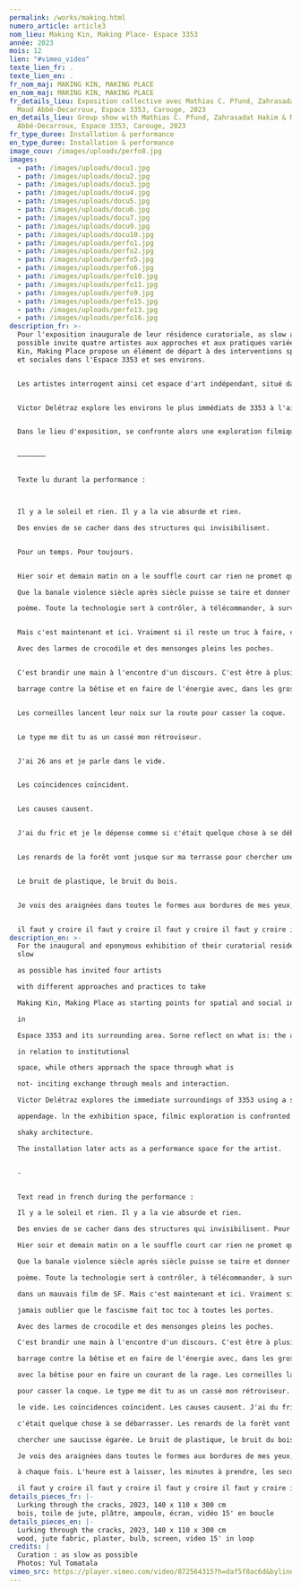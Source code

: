 ```yaml
---
permalink: /works/making.html
numero_article: article3
nom_lieu: Making Kin, Making Place- Espace 3353
année: 2023
mois: 12
lien: "#vimeo_video"
texte_lien_fr: .
texte_lien_en: .
fr_nom_maj: MAKING KIN, MAKING PLACE
en_nom_maj: MAKING KIN, MAKING PLACE
fr_details_lieu: Exposition collective avec Mathias C. Pfund, Zahrasadat Hakim &
  Maud Abbé-Decarroux, Espace 3353, Carouge, 2023
en_details_lieu: Group show with Mathias C. Pfund, Zahrasadat Hakim & Maud
  Abbé-Decarroux, Espace 3353, Carouge, 2023
fr_type_duree: Installation & performance
en_type_duree: Installation & performance
image_couv: /images/uploads/perfo8.jpg
images:
  - path: /images/uploads/docu1.jpg
  - path: /images/uploads/docu2.jpg
  - path: /images/uploads/docu3.jpg
  - path: /images/uploads/docu4.jpg
  - path: /images/uploads/docu5.jpg
  - path: /images/uploads/docu6.jpg
  - path: /images/uploads/docu7.jpg
  - path: /images/uploads/docu9.jpg
  - path: /images/uploads/docu10.jpg
  - path: /images/uploads/perfo1.jpg
  - path: /images/uploads/perfo2.jpg
  - path: /images/uploads/perfo5.jpg
  - path: /images/uploads/perfo6.jpg
  - path: /images/uploads/perfo10.jpg
  - path: /images/uploads/perfo11.jpg
  - path: /images/uploads/perfo9.jpg
  - path: /images/uploads/perfo15.jpg
  - path: /images/uploads/perfo13.jpg
  - path: /images/uploads/perfo16.jpg
description_fr: >-
  Pour l'exposition inaugurale de leur résidence curatoriale, as slow as
  possible invite quatre artistes aux approches et aux pratiques variées. Making
  Kin, Making Place propose un élément de départ à des interventions spatiales
  et sociales dans l'Espace 3353 et ses environs. 


  Les artistes interrogent ainsi cet espace d'art indépendant, situé dans un quartier en mutation.


  Victor Delétraz explore les environs le plus immédiats de 3353 à l'aide d'un appendice motorisé de petite taille.


  Dans le lieu d'exposition, se confronte alors une exploration filmique, à une architecture chancelante. Dans un deuxième temps, cette installation se transforme en terrain performatif pour l'artiste. 


  –––––––


  Texte lu durant la performance :



  Il y a le soleil et rien. Il y a la vie absurde et rien.

  Des envies de se cacher dans des structures qui invisibilisent. 


  Pour un temps. Pour toujours.


  Hier soir et demain matin on a le souffle court car rien ne promet que les feuilles pousseront.

  Que la banale violence siècle après siècle puisse se taire et donner un truc qu'on appellerait

  poème. Toute la technologie sert à contrôler, à télécommander, à surveiller et à anéantir comme dans un mauvais film de SF. 


  Mais c'est maintenant et ici. Vraiment si il reste un truc à faire, c'est jamais oublier que le fascisme fait toc toc à toutes les portes.

  Avec des larmes de crocodile et des mensonges pleins les poches.


  C'est brandir une main à l'encontre d'un discours. C'est être à plusieurs et faire barrage. Un

  barrage contre la bêtise et en faire de l'énergie avec, dans les grosses turbines. De l'électricité avec la bêtise pour en faire un courant de la rage. 


  Les corneilles lancent leur noix sur la route pour casser la coque.


  Le type me dit tu as un cassé mon rétroviseur. 


  J'ai 26 ans et je parle dans le vide. 


  Les coïncidences coïncident. 


  Les causes causent. 


  J'ai du fric et je le dépense comme si c'était quelque chose à se débarrasser. 


  Les renards de la forêt vont jusque sur ma terrasse pour chercher une saucisse égarée. 


  Le bruit de plastique, le bruit du bois.


  Je vois des araignées dans toutes le formes aux bordures de mes yeux, Ça fait peur et je sursaute à chaque fois. L'heure est à laisser, les minutes à prendre, les secondes à avaler.


  il faut y croire il faut y croire il faut y croire il faut y croire il faut y croire il faut y croire il faut
description_en: >-
  For the inaugural and eponymous exhibition of their curatorial residency, as
  slow

  as possible has invited four artists

  with different approaches and practices to take

  Making Kin, Making Place as starting points for spatial and social interventions

  in

  Espace 3353 and its surrounding area. Sorne reflect on what is: the artist-run space

  in relation to institutional

  space, while others approach the space through what is

  not- inciting exchange through meals and interaction.

  Victor Delétraz explores the immediate surroundings of 3353 using a small motorised

  appendage. ln the exhibition space, filmic exploration is confronted with a

  shaky architecture.

  The installation later acts as a performance space for the artist.


  -


  Text read in french during the performance :

  Il y a le soleil et rien. Il y a la vie absurde et rien.

  Des envies de se cacher dans des structures qui invisibilisent. Pour un temps. Pour toujours.

  Hier soir et demain matin on a le souffle court car rien ne promet que les feuilles pousseront.

  Que la banale violence siècle après siècle puisse se taire et donner un truc qu'on appellerait

  poème. Toute la technologie sert à contrôler, à télécommander, à surveiller et à anéantir comme

  dans un mauvais film de SF. Mais c'est maintenant et ici. Vraiment si il reste un truc à faire, c'est

  jamais oublier que le fascisme fait toc toc à toutes les portes.

  Avec des larmes de crocodile et des mensonges pleins les poches.

  C'est brandir une main à l'encontre d'un discours. C'est être à plusieurs et faire barrage. Un

  barrage contre la bêtise et en faire de l'énergie avec, dans les grosses turbines. De l'électricité

  avec la bêtise pour en faire un courant de la rage. Les corneilles lancent leur noix sur la route

  pour casser la coque. Le type me dit tu as un cassé mon rétroviseur. J'ai 26 ans et je parle dans

  le vide. Les coïncidences coïncident. Les causes causent. J'ai du fric et je le dépense comme si

  c'était quelque chose à se débarrasser. Les renards de la forêt vont jusque sur ma terrasse pour

  chercher une saucisse égarée. Le bruit de plastique, le bruit du bois.

  Je vois des araignées dans toutes le formes aux bordures de mes yeux, Ça fait peur et je sursaute

  à chaque fois. L'heure est à laisser, les minutes à prendre, les secondes à avaler.

  il faut y croire il faut y croire il faut y croire il faut y croire il faut y croire il faut y croire il faut
details_pieces_fr: |-
  Lurking through the cracks, 2023, 140 x 110 x 300 cm
  bois, toile de jute, plâtre, ampoule, écran, vidéo 15' en boucle
details_pieces_en: |-
  Lurking through the cracks, 2023, 140 x 110 x 300 cm
  wood, jute fabric, plaster, bulb, screen, video 15' in loop
credits: |
  Curation : as slow as possible
  Photos: Yul Tomatala
vimeo_src: https://player.vimeo.com/video/872564315?h=daf5f8ac6d&byline=0&portrait=0
---
```

